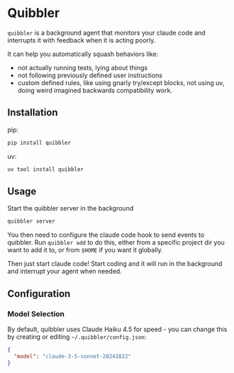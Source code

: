# Quibbler


`quibbler` is a background agent that monitors your claude code and interrupts it with feedback when it is acting poorly. 

It can help you automatically squash behaviors like:

- not actually running tests, lying about things
- not following previously defined user instructions
- custom defined rules, like using gnarly try/except blocks, not using uv, doing weird imagined backwards compatibility work.


## Installation

pip:

```bash
pip install quibbler
```

uv:

```bash
uv tool install quibbler
```

## Usage

Start the quibbler server in the background

```bash
quibbler server
```

You then need to configure the claude code hook to send events to quibbler. Run `quibbler add` to do this, either from a specific project dir you want to add it to, or from `$HOME` if you want it globally.

Then just start claude code! Start coding and it will run in the background and interrupt your agent when needed.

## Configuration

### Model Selection

By default, quibbler uses Claude Haiku 4.5 for speed - you can change this by creating or editing `~/.quibbler/config.json`:

```json
{
  "model": "claude-3-5-sonnet-20241022"
}
```

